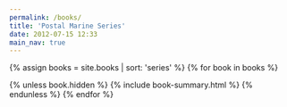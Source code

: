 ```yaml
---
permalink: /books/
title: 'Postal Marine Series'
date: 2012-07-15 12:33
main_nav: true
---
```


{% assign books = site.books | sort: 'series' %}
{% for book in books %}

{% unless book.hidden %}
{% include book-summary.html %}
{% endunless %}
{% endfor %}